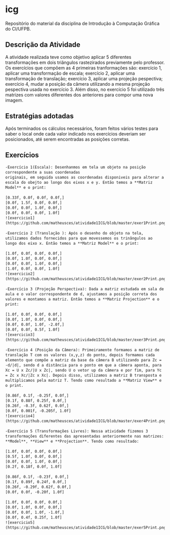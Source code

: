 # icg
Repositório do material da disciplina de Introdução à Computação Gráfica do CI/UFPB.

## Descrição da Atividade
A atividade realizada teve como objetivo aplicar 5 diferentes transformações em dois triângulos rastezirados previamente pelo professor. Os exercícios que compõem as 4 primeiras tranformações são: exercício 1, aplicar uma transformação de escala; exercício 2, aplicar uma transformação de translação; exercício 3, aplicar uma   projeção pespectiva; exercício 4, mudar a posição da câmera utilizando a mesma projeção pespectiva usada no exercício 3. Além disso, no exercício 5 foi utilizado três matrizes com valores diferentes dos anteriores para compor uma nova imagem.

## Estratégias adotadas
Após terminados os cálculos necessários, foram feitos vários testes para saber o local onde cada valor indicado nos exercícios deveriam ser posicionados, até serem encontradas as posições corretas.

## Exercícios
    -Exercício 1(Escala): Desenhanmos em tela um objeto na posição correspondente a suas coordenadas 
    originais, em seguida usamos as coordenadas disponiveis para alterar a escala do obejto ao longo dos eixos x e y. Então temos a **Matriz Model** e o print: 

    [0.33f, 0.0f, 0.0f, 0.0f,]
    [0.0f, 1.5f, 0.0f, 0.0f,]
    [0.0f, 0.0f, 1.0f, 0.0f,]
    [0.0f, 0.0f, 0.0f, 1.0f]
    ![exercicio1](https://github.com/matheusces/atividade1ICG/blob/master/exer1Print.png)

    -Exercício 2 (Translação ): Após o desenho do objeto na tela, utilizamos dados fornecidos para que movessemos os trinângulos ao longo dos eixo x. Então temos a **Matriz Model** e o print:

    [1.0f, 0.0f, 0.0f, 0.0f,]
    [0.0f, 1.0f, 0.0f, 0.0f,]
    [0.0f, 0.0f, 1.0f, 0.0f,]
    [1.0f, 0.0f, 0.0f, 1.0f]
    ![exercicio2](https://github.com/matheusces/atividade1ICG/blob/master/exer2Print.png)

    -Exercício 3 (Projeção Perspectiva): Dada a matriz estudada em sala de aula e o valor correspondente de d, ajustamos a posição correta dos valores e montamos a matriz. Então temos a **Matriz Projection** e o print:

    [1.0f, 0.0f, 0.0f, 0.0f,]
    [0.0f, 1.0f, 0.0f, 0.0f,]
    [0.0f, 0.0f, 1.0f, -2.0f,]
    [0.0f, 0.0f, 0.5f, 1.0f]
    ![exercicio3](https://github.com/matheusces/atividade1ICG/blob/master/exer3Print.png)

    -Exercício 4 (Posição da Câmera): Primeiramente formamos a matriz de translação T com os valores (x,y,z) do ponto, depois formamos cada elemento que compõe a matriz da base da câmera B utilizando para Zc = -d/|d|, sendo d a distância para o ponto em que a câmera aponta, para Xc = U x Zc/|U x Zc|, sendo U o vetor up da câmera e por fim, para Yc = Zc x Xc/|Zc x Xc|. Depois disso, utilizamos a matriz B transposta e multiplicamos pela matriz T. Tendo como resultado a **Matriz View** e o print.      

    [0.86f, 0.1f, -0.25f, 0.0f,]
    [0.1f, 0.88f, 0.25f, 0.0f,]
    [0.26f, -0.3f, 0.62f, 0.0f,]
    [0.0f, 0.001f, -0.205f, 1.0f]
    ![exercicio4](https://github.com/matheusces/atividade1ICG/blob/master/exer4Print.png)

    -Exercício 5 (Transformações Livres): Nessa atividade fizemos 3 transformações diferentes das apresentadas anteriormente nas matrizes: **Model**, **View** e **Projection**. Tendo como resultado:

    [1.0f, 0.0f, 0.0f, 0.0f,]
    [0.5f, 1.0f, 0.0f, 0.0f,]
    [0.0f, 0.0f, 1.0f, 0.0f,]
    [0.2f, 0.18f, 0.0f, 1.0f]

    [0.86f, 0.1f, -0.23f, 0.0f,]
    [0.1f, 0.89f, 0.24f, 0.0f,]
    [0.26f, -0.29f, 0.62f, 0.0f,]
    [0.0f, 0.0f, -0.20f, 1.0f]

    [1.0f, 0.0f, 0.0f, 0.0f,]
    [0.0f, 1.0f, 0.0f, 0.0f,]
    [0.0f, 0.0f, 1.0f, -1.0f,]
    [0.0f, 0.4f, 0.25f, 1.0f]
    ![exercicio5](https://github.com/matheusces/atividade1ICG/blob/master/exer5Print.png)